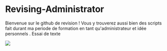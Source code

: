 # Revising-Administrator
Bienvenue sur le github de revision ! Vous y trouverez aussi bien des scripts fait durant ma periode de formation en tant qu'administrateur et idée personnels .
Essai de texte 


![](https://i.imgur.com/erS7Qt6.gif) 
